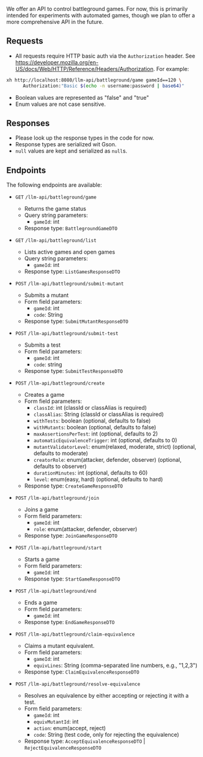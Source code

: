 We offer an API to control battleground games.
For now, this is primarily intended for experiments with automated games,
though we plan to offer a more comprehensive API in the future.

## Requests

- All requests require HTTP basic auth via the `Authorization` header.
    See https://developer.mozilla.org/en-US/docs/Web/HTTP/Reference/Headers/Authorization.
    For example:
```bash
xh http://localhost:8080/llm-api/battleground/game gameId==120 \
      Authorization:"Basic $(echo -n username:password | base64)"
```
- Boolean values are represented as "false" and "true"
- Enum values are not case sensitive.

## Responses

- Please look up the response types in the code for now.
- Response types are serialized wit Gson.
- `null` values are kept and serialized as `null`s.

## Endpoints

The following endpoints are available:

- `GET` `/llm-api/battleground/game`
    - Returns the game status
    - Query string parameters:
        - `gameId`: int
    - Response type: `BattlegroundGameDTO`

- `GET` `/llm-api/battleground/list`
    - Lists active games and open games
    - Query string parameters:
        - `gameId`: int
    - Response type: `ListGamesResponseDTO`

- `POST` `/llm-api/battleground/submit-mutant`
    - Submits a mutant
    - Form field parameters:
        - `gameId`: int
        - `code`: String
    - Response type: `SubmitMutantResponseDTO`

- `POST` `/llm-api/battleground/submit-test`
    - Submits a test
    - Form field parameters:
        - `gameId`: int
        - `code`: string
    - Response type: `SubmitTestResponseDTO`

- `POST` `/llm-api/battleground/create`
    - Creates a game
    - Form field parameters:
        - `classId`: int (classId or classAlias is required)
        - `classAlias`: String (classId or classAlias is required)
        - `withTests`: boolean (optional, defaults to false)
        - `withMutants`: boolean (optional, defaults to false)
        - `maxAssertionsPerTest`: int (optional, defaults to 2)
        - `automaticEquivalenceTrigger`: int (optional, defaults to 0)
        - `mutantValidatorLevel`: enum(relaxed, moderate, strict) (optional, defaults to moderate)
        - `creatorRole`: enum(attacker, defender, observer) (optional, defaults to observer)
        - `durationMinutes`: int (optional, defaults to 60)
        - `level`: enum(easy, hard) (optional, defaults to hard)
    - Response type: `CreateGameResponseDTO`

- `POST` `/llm-api/battleground/join`
    - Joins a game
    - Form field parameters:
        - `gameId`: int
        - `role`: enum(attacker, defender, observer)
    - Response type: `JoinGameResponseDTO`

- `POST` `/llm-api/battleground/start`
    - Starts a game
    - Form field parameters:
        - `gameId`: int
    - Response type: `StartGameResponseDTO`

- `POST` `/llm-api/battleground/end`
    - Ends a game
    - Form field parameters:
        - `gameId`: int
    - Response type: `EndGameResponseDTO`

- `POST` `/llm-api/battleground/claim-equivalence`
    - Claims a mutant equivalent.
    - Form field parameters:
        - `gameId`: int
        - `equivLines`: String (comma-separated line numbers, e.g., "1,2,3")
    - Response type: `ClaimEquivalenceResponseDTO`

- `POST` `/llm-api/battleground/resolve-equivalence`
    - Resolves an equivalence by either accepting or rejecting it with a test.
    - Form field parameters:
        - `gameId`: int
        - `equivMutantId`: int
        - `action`: enum(accept, reject)
        - `code`: String (test code, only for rejecting the equivalence)
    - Response type: `AcceptEquivalenceResponseDTO` | `RejectEquivalenceResponseDTO`
